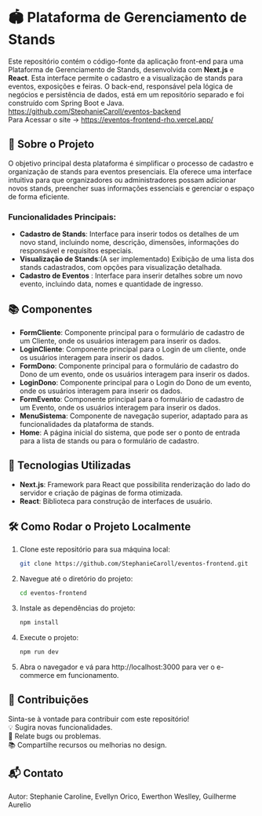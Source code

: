 # 🏟️ Plataforma de Gerenciamento de Stands

Este repositório contém o código-fonte da aplicação front-end para uma Plataforma de Gerenciamento de Stands, desenvolvida com **Next.js** e **React**. Esta interface permite o cadastro e a visualização de stands para eventos, exposições e feiras. O back-end, responsável pela lógica de negócios e persistência de dados, está em um repositório separado e foi construído com Spring Boot e Java. <br>
https://github.com/StephanieCaroll/eventos-backend
<br>
Para Acessar o site -> https://eventos-frontend-rho.vercel.app/
## 🌟 Sobre o Projeto

O objetivo principal desta plataforma é simplificar o processo de cadastro e organização de stands para eventos presenciais. Ela oferece uma interface intuitiva para que organizadores ou administradores possam adicionar novos stands, preencher suas informações essenciais e gerenciar o espaço de forma eficiente.

### Funcionalidades Principais:
- **Cadastro de Stands**: Interface para inserir todos os detalhes de um novo stand, incluindo nome, descrição, dimensões, informações do responsável e requisitos especiais.
- **Visualização de Stands**:(A ser implementado) Exibição de uma lista dos stands cadastrados, com opções para visualização detalhada.
- **Cadastro de Eventos** : Interface para inserir detalhes sobre um novo evento, incluindo data, nomes e quantidade de ingresso.

## 📚 Componentes

- **FormCliente**: Componente principal para o formulário de cadastro de um Cliente, onde os usuários interagem para inserir os dados.
- **LoginCliente**: Componente principal para o Login de um cliente, onde os usuários interagem para inserir os dados.
- **FormDono**: Componente principal para o formulário de cadastro do Dono de um evento, onde os usuários interagem para inserir os dados.
- **LoginDono**: Componente principal para o Login do Dono de um evento, onde os usuários interagem para inserir os dados.
- **FormEvento**: Componente principal para o formulário de cadastro de um Evento, onde os usuários interagem para inserir os dados.
- **MenuSistema**: Componente de navegação superior, adaptado para as funcionalidades da plataforma de stands.
- **Home**:  A página inicial do sistema, que pode ser o ponto de entrada para a lista de stands ou para o formulário de cadastro.

## 🚀 Tecnologias Utilizadas

- **Next.js**: Framework para React que possibilita renderização do lado do servidor e criação de páginas de forma otimizada.
- **React**: Biblioteca para construção de interfaces de usuário.

## 🛠️ Como Rodar o Projeto Localmente

1. Clone este repositório para sua máquina local:
   ```bash
   git clone https://github.com/StephanieCaroll/eventos-frontend.git
2. Navegue até o diretório do projeto:

   ```bash
   cd eventos-frontend
3. Instale as dependências do projeto:
   ```bash
   npm install
4. Execute o projeto:

   ```bash
   npm run dev

5. Abra o navegador e vá para http://localhost:3000 para ver o e-commerce em funcionamento.

## 🤝 Contribuições
Sinta-se à vontade para contribuir com este repositório! <br>
💡 Sugira novas funcionalidades.<br>
🐛 Relate bugs ou problemas.<br>
📚 Compartilhe recursos ou melhorias no design.<br>

## 📬 Contato
Autor: Stephanie Caroline, Evellyn Orico, Ewerthon Weslley, Guilherme Aurelio  <br>
